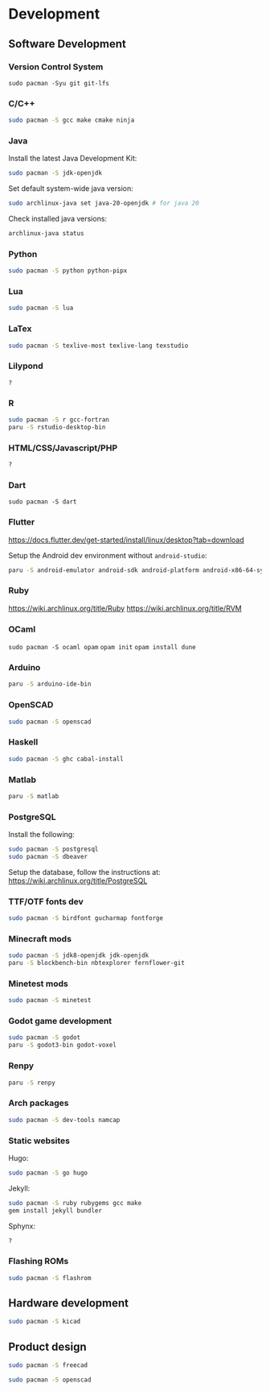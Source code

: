 # Development

## Software Development

### Version Control System
`sudo pacman -Syu git git-lfs`

### C/C++
```sh
sudo pacman -S gcc make cmake ninja
```

### Java
Install the latest Java Development Kit:
```sh
sudo pacman -S jdk-openjdk
```

Set default system-wide java version:
```sh
sudo archlinux-java set java-20-openjdk # for java 20
```

Check installed java versions:
```sh
archlinux-java status
```

### Python
```sh
sudo pacman -S python python-pipx
```

### Lua
```sh
sudo pacman -S lua
```

### LaTex
```sh
sudo pacman -S texlive-most texlive-lang texstudio
```

### Lilypond

`?`

### R
```sh
sudo pacman -S r gcc-fortran
paru -S rstudio-desktop-bin
```

### HTML/CSS/Javascript/PHP
```sh
?
```

### Dart

`sudo pacman -S dart`

### Flutter

https://docs.flutter.dev/get-started/install/linux/desktop?tab=download

Setup the Android dev environment without `android-studio`:
```sh
paru -S android-emulator android-sdk android-platform android-x86-64-system-image
```

### Ruby

https://wiki.archlinux.org/title/Ruby
https://wiki.archlinux.org/title/RVM

### OCaml
`sudo pacman -S ocaml opam`
`opam init`
`opam install dune`

### Arduino
```sh
paru -S arduino-ide-bin
```

### OpenSCAD
```sh
sudo pacman -S openscad
```

### Haskell
```sh
sudo pacman -S ghc cabal-install
```

### Matlab
```sh
paru -S matlab
```

### PostgreSQL

Install the following:
```sh
sudo pacman -S postgresql
sudo pacman -S dbeaver
```

Setup the database, follow the instructions at:
https://wiki.archlinux.org/title/PostgreSQL

### TTF/OTF fonts dev
```sh
sudo pacman -S birdfont gucharmap fontforge
```

### Minecraft mods
```sh
sudo pacman -S jdk8-openjdk jdk-openjdk
paru -S blockbench-bin nbtexplorer fernflower-git
```

### Minetest mods
```sh
sudo pacman -S minetest
```

### Godot game development
```sh
sudo pacman -S godot
paru -S godot3-bin godot-voxel
```

### Renpy
```sh
paru -S renpy
```

### Arch packages
```sh
sudo pacman -S dev-tools namcap
```

### Static websites
Hugo:
```sh
sudo pacman -S go hugo
```

Jekyll:
```sh
sudo pacman -S ruby rubygems gcc make
gem install jekyll bundler
```

Sphynx:
```sh
?
```

### Flashing ROMs
```sh
sudo pacman -S flashrom
```

## Hardware development

```sh
sudo pacman -S kicad
```

## Product design

```sh
sudo pacman -S freecad
```


```sh
sudo pacman -S openscad
```

